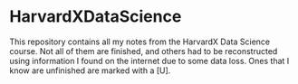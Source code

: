 # HarvardXDataScience
This repository contains all my notes from the HarvardX Data Science course. Not all of them are finished, and others
had to be reconstructed using information I found on the internet due to some data loss. Ones that I know are unfinished
are marked with a [U].
